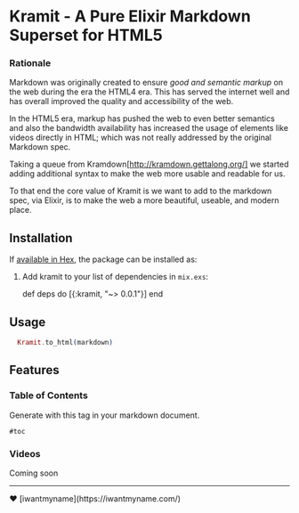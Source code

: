 # Kramit - A Pure Elixir Markdown Superset for HTML5

### Rationale

Markdown was originally created to ensure *good and semantic markup* on the web during the era the HTML4 era. This has served the internet well and has overall improved the quality and accessibility of the web.

In the HTML5 era, markup has pushed the web to even better semantics and also the bandwidth availability has increased the usage of elements like videos directly in HTML; which was not really addressed by the original Markdown spec.

Taking a queue from Kramdown[http://kramdown.gettalong.org/] we started adding additional syntax to make the web more usable and readable for us.

To that end the core value of Kramit is we want to add to the markdown spec, via Elixir, is to make the web a more beautiful, useable, and modern place.

## Installation

If [available in Hex](https://hex.pm/docs/publish), the package can be installed as:

  1. Add kramit to your list of dependencies in `mix.exs`:

        def deps do
          [{:kramit, "~> 0.0.1"}]
        end


## Usage

```elixir
  Kramit.to_html(markdown)
```

## Features

### Table of Contents

Generate with this tag in your markdown document.
```
#toc
```

### Videos

Coming soon


<hr>
&#9829;&nbsp;[iwantmyname](https://iwantmyname.com/)
